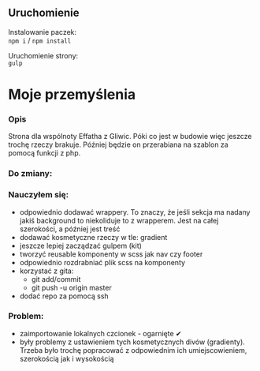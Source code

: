 ## Uruchomienie
Instalowanie paczek:  
`npm i` / `npm install`  

Uruchomienie strony:  
`gulp`


# Moje przemyślenia
### Opis
Strona dla wspólnoty Effatha z Gliwic. Póki co jest w budowie więc jeszcze trochę rzeczy brakuje. Później będzie on przerabiana na szablon za pomocą funkcji z php.
### Do zmiany:

### Nauczyłem się:
- odpowiednio dodawać wrappery. To znaczy, że jeśli sekcja ma nadany jakiś background to niekoliduje to z wrapperem. Jest na całej szerokości, a później jest treść
- dodawać kosmetyczne rzeczy w tle: gradient
- jeszcze lepiej zacządzać gulpem (kit)
- tworzyć reusable komponenty w scss jak nav czy footer
- odpowiednio rozdrabniać plik scss na komponenty
- korzystać z gita:
  - git add/commit
  - git push -u origin master
- dodać repo za pomocą ssh

### Problem:
- zaimportowanie lokalnych czcionek - ogarnięte ✔
- były problemy z ustawieniem tych kosmetycznych divów (gradienty). Trzeba było trochę popracować z odpowiednim ich umiejscowieniem, szerokością jak i wysokością
